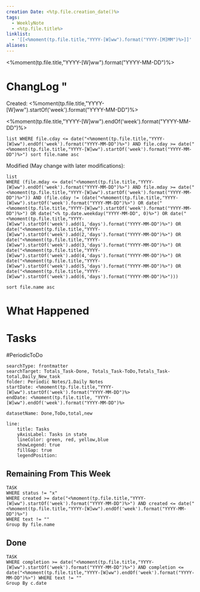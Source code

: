 ```yaml
---
creation Date: <%tp.file.creation_date()%>
tags:
  - WeeklyNote
  - <%tp.file.title%>
linklist:
  - '[[<%moment(tp.file.title,"YYYY-[W]ww").format("YYYY-[M]MM")%>]]'
aliases:
---
```

<%moment(tp.file.title,"YYYY-[W]ww").format("YYYY-MM-DD")%>

# ChangLog "
Created:
<%moment(tp.file.title,"YYYY-[W]ww").startOf('week').format("YYYY-MM-DD")%>

<%moment(tp.file.title,"YYYY-[W]ww").endOf('week').format("YYYY-MM-DD")%>

```dataview
list WHERE file.cday <= date("<%moment(tp.file.title,"YYYY-[W]ww").endOf('week').format("YYYY-MM-DD")%>") AND file.cday >= date("<%moment(tp.file.title,"YYYY-[W]ww").startOf('week').format("YYYY-MM-DD")%>") sort file.name asc
```
Modified (May change with later modifications):
```dataview
list 
WHERE (file.mday <= date("<%moment(tp.file.title,"YYYY-[W]ww").endOf('week').format("YYYY-MM-DD")%>") AND file.mday >= date("<%moment(tp.file.title,"YYYY-[W]ww").startOf('week').format("YYYY-MM-DD")%>")) AND (file.cday != (date("<%moment(tp.file.title,"YYYY-[W]ww").startOf('week').format("YYYY-MM-DD")%>") OR date("<%moment(tp.file.title,"YYYY-[W]ww").startOf('week').format("YYYY-MM-DD")%>") OR date("<% tp.date.weekday("YYYY-MM-DD", 0)%>") OR date("<%moment(tp.file.title,"YYYY-[W]ww").startOf('week').add(1,'days').format("YYYY-MM-DD")%>") OR date("<%moment(tp.file.title,"YYYY-[W]ww").startOf('week').add(2,'days').format("YYYY-MM-DD")%>") OR date("<%moment(tp.file.title,"YYYY-[W]ww").startOf('week').add(3,'days').format("YYYY-MM-DD")%>") OR date("<%moment(tp.file.title,"YYYY-[W]ww").startOf('week').add(4,'days').format("YYYY-MM-DD")%>") OR date("<%moment(tp.file.title,"YYYY-[W]ww").startOf('week').add(5,'days').format("YYYY-MM-DD")%>") OR date("<%moment(tp.file.title,"YYYY-[W]ww").startOf('week').add(6,'days').format("YYYY-MM-DD")%>")))

sort file.name asc
```

# What Happened
# Tasks
#PeriodicToDo 
```tracker
searchType: frontmatter
searchTarget: Totals_Task-Done, Totals_Task-ToDo,Totals_Task-total,Daily_New_task
folder: Periodic Notes/1.Daily Notes
startDate: <%moment(tp.file.title,"YYYY-[W]ww").startOf('week').format("YYYY-MM-DD")%>
endDate: <%moment(tp.file.title, "YYYY-[W]ww").endOf('week').format("YYYY-MM-DD")%>

datasetName: Done,ToDo,total,new

line:
	title: Tasks
	yAxisLabel: Tasks in state
	lineColor: green, red, yellow,blue
	showLegend: true
	fillGap: true
	legendPosition:
```

## Remaining From This Week
```dataview
TASK 
WHERE status != "x"
WHERE created >= date("<%moment(tp.file.title,"YYYY-[W]ww").startOf('week').format("YYYY-MM-DD")%>") AND created <= date("<%moment(tp.file.title,"YYYY-[W]ww").endOf('week').format("YYYY-MM-DD")%>") 
WHERE text != ""
Group By file.name 
```

## Done
```dataview
TASK
WHERE completion >= date("<%moment(tp.file.title,"YYYY-[W]ww").startOf('week').format("YYYY-MM-DD")%>") AND completion <= date("<%moment(tp.file.title,"YYYY-[W]ww").endOf('week').format("YYYY-MM-DD")%>") WHERE text != ""
Group By c.date
```
